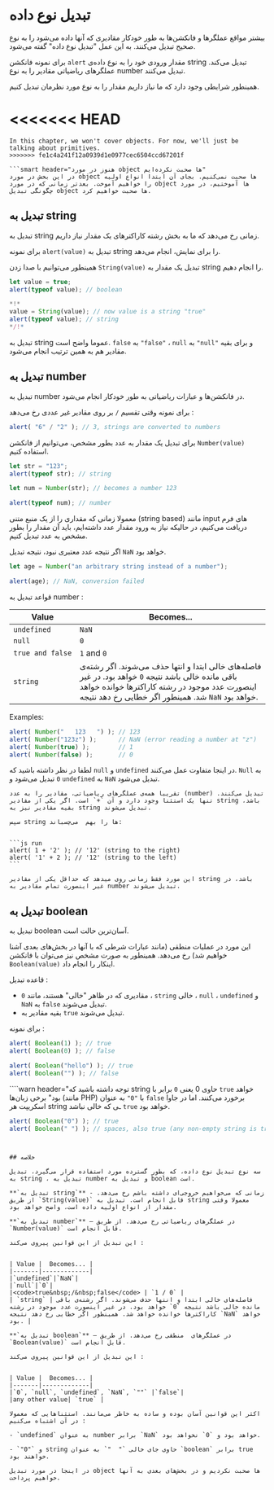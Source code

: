 # تبدیل نوع داده 

بیشتر مواقع عملگرها و فانکشن‌ها به طور خودکار مقادیری که آنها داده می‌شود را به نوع صحیح تبدیل می‌کنند. به این عمل "تبدیل نوع داده" گفته می‌شود.

برای نمونه فانکشن `alert` مقدار ورودی خود را به نوع داده‌ی string تبدیل می‌کند. عملگرهای ریاضیاتی مقادیر را به نوع number تبدیل می‌کنند.

همینطور شرایطی وجود دارد که ما نیاز داریم مقدار را به نوع مورد نظرمان تبدیل کنیم.

<<<<<<< HEAD
=======
```smart header="Not talking about objects yet"
In this chapter, we won't cover objects. For now, we'll just be talking about primitives.
>>>>>>> fe1c4a241f12a0939d1e0977cec6504ccd67201f

```smart header="هنوز در مورد object ها صحبت نکرده‌ایم"
در این بخش در مورد object ها صحبت نمی‌کنیم. بجای آن ابتدا انواع اولیه را خواهیم آموخت. بعدتر زمانی که در مورد object ها آموختیم، در مورد چگونگی تبدیل object ها صحبت خواهیم کرد.
```

## تبدیل به string

تبدیل به string زمانی رخ می‌دهد که ما به بخش رشته کاراکترهای یک مقدار نیاز داریم.

برای نمونه `alert(value)` تبدیل به string را برای نمایش، انجام می‌دهد.

همینطور می‌توانیم با صدا زدن `String(value)` تبدیل یک مقدار به string را انجام دهیم.


```js run
let value = true;
alert(typeof value); // boolean

*!*
value = String(value); // now value is a string "true"
alert(typeof value); // string
*/!*
```

تبدیل به string عموما واضح است. `false` به `"false"` ، `null` به `"null"` و برای بقیه مقادیر هم به همین ترتیب انجام می‌شود.

## تبدیل به number

تبدیل به number در فانکشن‌ها و عبارات ریاضیاتی به طور خودکار انجام می‌شود.

برای نمونه وقتی تقسیم `/` بر روی مقادیر غیر عددی رخ می‌دهد :


```js run
alert( "6" / "2" ); // 3, strings are converted to numbers
```

برای تبدیل یک مقدار به عدد بطور مشخص، می‌توانیم از فانکشن `Number(value)` استفاده کنیم.

```js run
let str = "123";
alert(typeof str); // string

let num = Number(str); // becomes a number 123

alert(typeof num); // number
```

معمولا زمانی که مقداری را از یک منبع متنی (string based) مانند input های فرم دریافت می‌کنیم، در حالیکه نیاز به ورود مقدار عدد داشته‌ایم، باید آن مقدار را بطور مشخص به عدد تبدیل کنیم.

اگر نتیجه عدد معتبری نبود، نتیجه تبدیل `NaN` خواهد بود.


```js run
let age = Number("an arbitrary string instead of a number");

alert(age); // NaN, conversion failed
```

قواعد تبدیل به number :

| Value |  Becomes... |
|-------|-------------|
|`undefined`|`NaN`|
|`null`|`0`|
|<code>true&nbsp;and&nbsp;false</code> | `1` and `0` |
| `string` | فاصله‌های خالی ابتدا و انتها حذف می‌شوند. اگر رشته‌ی باقی مانده خالی باشد نتیجه `0` خواهد بود. در غیر اینصورت عدد موجود در رشته کاراکترها خوانده خواهد شد. همینطور اگر خطایی رخ دهد نتیجه `NaN` خواهد بود. |

Examples:

```js run
alert( Number("   123   ") ); // 123
alert( Number("123z") );      // NaN (error reading a number at "z")
alert( Number(true) );        // 1
alert( Number(false) );       // 0
```

لطفا در نظر داشته باشید که `null` و `undefined` در اینجا متفاوت عمل می‌کنند. `Null` به `0` تبدیل می‌شود و `undefined` به `NaN` تبدیل می‌شود.

````smart header="عملگر '+' رشته‌ها را بهم می‌چسباند"
تقریبا همه‌ی عملگرهای ریاضیاتی، مقادیر را به عدد (number) تبدیل می‌کنند. تنها یک استثنا وجود دارد و آن `+` است. اگر یکی از مقادیر string باشد، بقیه مقادیر نیز به string تبدیل می‌شوند.

سپس string ها را بهم  می‌چسباند:


```js run
alert( 1 + '2' ); // '12' (string to the right)
alert( '1' + 2 ); // '12' (string to the left)
```

این مورد فقط زمانی روی میدهد که حداقل یکی از مقادیر string باشد، در غیر اینصورت تمام مقادیر به number تبدیل می‌شوند.
````

## تبدیل به boolean

تبدیل به boolean آسان‌ترین حالت است.

این مورد در عملیات منطقی (مانند عبارات شرطی که با آنها در بخش‌های بعدی آشنا خواهیم شد) رخ می‌دهد. همینطور به صورت مشخص نیز می‌توان با فانکشن `Boolean(value)` اینکار را انجام داد.

قاعده تبدیل :

- مقادیری که در ظاهر "خالی" هستند، مانند `0` ، `string` خالی ، `null` ، `undefined` و `NaN` به `false` تبدیل می‌شوند.
- بقیه مقادیر به `true` تبدیل می‌شوند.

برای نمونه :


```js run
alert( Boolean(1) ); // true
alert( Boolean(0) ); // false

alert( Boolean("hello") ); // true
alert( Boolean("") ); // false
```

````warn header="توجه داشته باشید که string حاوی 0 یعنی `0` برابر با `true` خواهد بود"
برخی زبان‌ها (مانند PHP) با `"0"` به عنوان `false` برخورد می‌کنند. اما در جاوا اسکریپت هر string ـی که خالی نباشد `true` خواهد بود.
```js run
alert( Boolean("0") ); // true
alert( Boolean(" ") ); // spaces, also true (any non-empty string is true)
```
````


## خلاصه

سه نوع تبدیل نوع داده، که بطور گسترده مورد استفاده قرار می‌گیرد، تبدیل به string ، تبدیل به number و تبدیل به boolean است.

**`تبدیل به string`** - زمانی که می‌خواهیم خروجی‌ای داشته باشم رخ می‌دهد. از طریق `String(value)` قابل انجام است. تبدیل به string معمولا وقتی مقدار از انواع اولیه داده است، واضح خواهد بود.

**`تبدیل به number`** – در عملگرهای ریاضیاتی رخ می‌دهد. از طریق `Number(value)` قابل انجام است.

این تبدیل از این قوانین پیروی می‌کند :


| Value |  Becomes... |
|-------|-------------|
|`undefined`|`NaN`|
|`null`|`0`|
|<code>true&nbsp;/&nbsp;false</code> | `1 / 0` |
| `string` | فاصله‌های خالی ابتدا و انتها حذف می‌شوند. اگر رشته‌ی باقی مانده خالی باشد نتیجه `0` خواهد بود. در غیر اینصورت عدد موجود در رشته کاراکترها خوانده خواهد شد. همینطور اگر خطایی رخ دهد نتیجه `NaN` خواهد بود. |

**`تبدیل به boolean`** – در عملگرهای  منطقی رخ می‌دهد. از طریق `Boolean(value)` قابل انجام است.

این تبدیل از این قوانین پیروی می‌کند :


| Value |  Becomes... |
|-------|-------------|
|`0`, `null`, `undefined`, `NaN`, `""` |`false`|
|any other value| `true` |

اکثر این قوانین آسان بوده و ساده به خاطر می‌مانند. استثناهایی که معمولا در آن اشتباه می‌کنیم :

- `undefined` به عنوان number برابر `NaN` خواهد بود و `0` نخواهد بود.

- `"0"` و string حاوی جای خالی `"  "` به عنوان `boolean` برابر true خواهند بود.

در اینجا در مورد تبدیل object ها صحبت نکردیم و در بخش‌های بعدی به آنها خواهیم پرداخت. 

